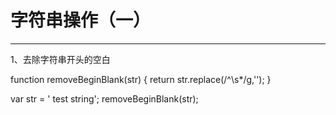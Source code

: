 # 字符串操作（一）
-------  
1、去除字符串开头的空白

function removeBeginBlank(str) {
	return str.replace(/^\s*/g,'');
}

var str = '     test string';
removeBeginBlank(str);